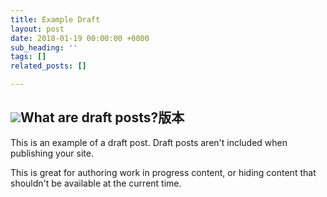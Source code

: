 ```yaml
---
title: Example Draft
layout: post
date: 2018-01-19 00:00:00 +0000
sub_heading: ''
tags: []
related_posts: []

---
```

## ![](/uploads/2017/11/14/andrew-robles-300868.jpg)What are draft posts?版本

This is an example of a draft post. Draft posts aren't included when publishing your site.

This is great for authoring work in progress content, or hiding content that shouldn't be available at the current time.